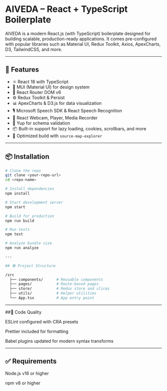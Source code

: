 # AIVEDA – React + TypeScript Boilerplate

AIVEDA is a modern React.js (with TypeScript) boilerplate designed for building scalable, production-ready applications. It comes pre-configured with popular libraries such as Material UI, Redux Toolkit, Axios, ApexCharts, D3, TailwindCSS, and more.

---

## 🚀 Features

- ⚛️ React 18 with TypeScript
- 🧱 MUI (Material UI) for design system
- 🧾 React Router DOM v6
- ⚙️ Redux Toolkit & Persist
- 📊 ApexCharts & D3.js for data visualization
- 🎙️ Microsoft Speech SDK & React Speech Recognition
- 🎥 React Webcam, Player, Media Recorder
- 🔐 Yup for schema validation
- 📦 Built-in support for lazy loading, cookies, scrollbars, and more
- 🎯 Optimized build with `source-map-explorer`

---

## 📦 Installation

```bash
# Clone the repo
git clone <your-repo-url>
cd <repo-name>

# Install dependencies
npm install

# Start development server
npm start

# Build for production
npm run build

# Run tests
npm test

# Analyze bundle size
npm run analyze

---

## 🛠️ Project Structure

/src
  ├── components/      # Reusable components
  ├── pages/           # Route-based pages
  ├── store/           # Redux store and slices
  ├── utils/           # Helper utilities
  └── App.tsx          # App entry point
```

---

##🧹 Code Quality

ESLint configured with CRA presets

Prettier included for formatting

Babel plugins updated for modern syntax transforms


---

## ✅ Requirements
Node.js v16 or higher

npm v8 or higher
